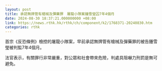 ```yaml
---
layout: post
title: 承認無牌管有槍械及彈藥罪　屠龍小隊案鍾雪瑩囚7年4個月
date: 2024-08-30 18:37:21.000000000 +08:00
link: https://news.rthk.hk/rthk/ch/component/k2/1768371-20240830.htm
categories: rthk
---
```


首宗《反恐條例》檢控的屠龍小隊案，早前承認無牌管有槍械及彈藥罪的被告鍾雪瑩被判監7年4個月。

法官表示，有關罪行非常嚴重，對公眾和社會帶來危險，判處具阻嚇力刑罰是無可避免。
